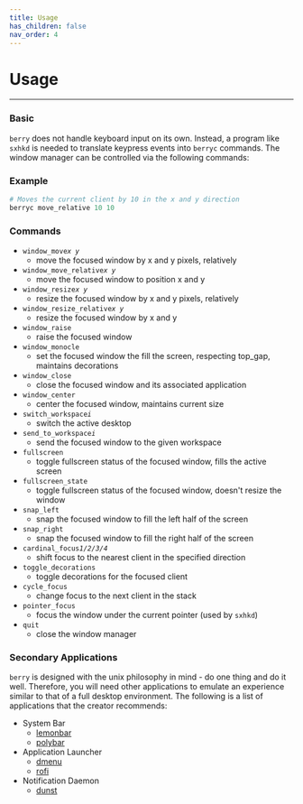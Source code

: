 ```yaml
---
title: Usage
has_children: false
nav_order: 4
---
```


# Usage

---

### Basic

`berry` does not handle keyboard input on its own.
Instead, a program like `sxhkd` is needed to translate keypress events
into `berryc` commands.
The window manager can be controlled via the following commands:

### Example
```python
# Moves the current client by 10 in the x and y direction
berryc move_relative 10 10 
```

### Commands
* `window_move`*`x y`*
    * move the focused window by x and y pixels, relatively
* `window_move_relative`*`x y`*
    * move the focused window to position x and y
* `window_resize`*`x y`*
    * resize the focused window by x and y pixels, relatively
* `window_resize_relative`*`x y`*
    * resize the focused window by x and y
* `window_raise`
    * raise the focused window
* `window_monocle`
    * set the focused window the fill the screen, respecting top_gap, maintains decorations
* `window_close`
    * close the focused window and its associated application
* `window_center`
    * center the focused window, maintains current size
* `switch_workspace`*`i`*
    * switch the active desktop
* `send_to_workspace`*`i`*
    * send the focused window to the given workspace
* `fullscreen`
    * toggle fullscreen status of the focused window, fills the active screen
* `fullscreen_state`
    * toggle fullscreen status of the focused window, doesn't resize the window
* `snap_left`
    * snap the focused window to fill the left half of the screen
* `snap_right`
    * snap the focused window to fill the right half of the screen
* `cardinal_focus`*`1/2/3/4`*
    * shift focus to the nearest client in the specified direction
* `toggle_decorations`
    * toggle decorations for the focused client
* `cycle_focus`
    * change focus to the next client in the stack
* `pointer_focus`
    * focus the window under the current pointer (used by `sxhkd`)
* `quit`
    * close the window manager


### Secondary Applications

`berry` is designed with the unix philosophy in mind - do one thing and do it well.
Therefore, you will need other applications to emulate an experience similar to that
of a full desktop environment.
The following is a list of applications that the creator recommends:

* System Bar
    * [lemonbar](https://github.com/LemonBoy/bar)
    * [polybar](https://github.com/polybar/polybar)
* Application Launcher
    * [dmenu](https://tools.suckless.org/dmenu/)
    * [rofi](https://github.com/davatorium/rofi)
* Notification Daemon
    * [dunst](daemons)
